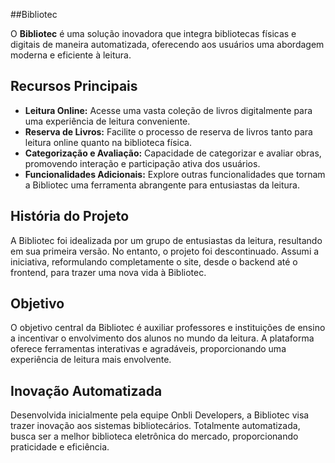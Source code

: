##Bibliotec

O **Bibliotec** é uma solução inovadora que integra bibliotecas físicas e digitais de maneira automatizada, oferecendo aos usuários uma abordagem moderna e eficiente à leitura.

## Recursos Principais

- **Leitura Online:** Acesse uma vasta coleção de livros digitalmente para uma experiência de leitura conveniente.
- **Reserva de Livros:** Facilite o processo de reserva de livros tanto para leitura online quanto na biblioteca física.
- **Categorização e Avaliação:** Capacidade de categorizar e avaliar obras, promovendo interação e participação ativa dos usuários.
- **Funcionalidades Adicionais:** Explore outras funcionalidades que tornam a Bibliotec uma ferramenta abrangente para entusiastas da leitura.

## História do Projeto

A Bibliotec foi idealizada por um grupo de entusiastas da leitura, resultando em sua primeira versão. No entanto, o projeto foi descontinuado. Assumi a iniciativa, reformulando completamente o site, desde o backend até o frontend, para trazer uma nova vida à Bibliotec.

## Objetivo

O objetivo central da Bibliotec é auxiliar professores e instituições de ensino a incentivar o envolvimento dos alunos no mundo da leitura. A plataforma oferece ferramentas interativas e agradáveis, proporcionando uma experiência de leitura mais envolvente.

## Inovação Automatizada

Desenvolvida inicialmente pela equipe Onbli Developers, a Bibliotec visa trazer inovação aos sistemas bibliotecários. Totalmente automatizada, busca ser a melhor biblioteca eletrônica do mercado, proporcionando praticidade e eficiência.

